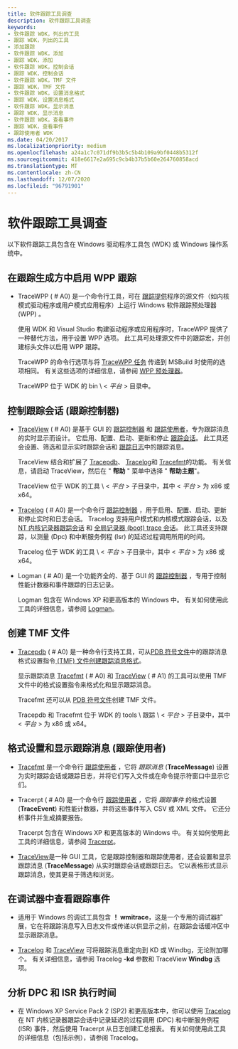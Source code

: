 ```yaml
---
title: 软件跟踪工具调查
description: 软件跟踪工具调查
keywords:
- 软件跟踪 WDK，列出的工具
- 跟踪 WDK，列出的工具
- 添加跟踪
- 软件跟踪 WDK，添加
- 跟踪 WDK，添加
- 软件跟踪 WDK，控制会话
- 跟踪 WDK，控制会话
- 软件跟踪 WDK，TMF 文件
- 跟踪 WDK，TMF 文件
- 软件跟踪 WDK，设置消息格式
- 跟踪 WDK，设置消息格式
- 软件跟踪 WDK，显示消息
- 跟踪 WDK，显示消息
- 软件跟踪 WDK，查看事件
- 跟踪 WDK，查看事件
- 跟踪使用者 WDK
ms.date: 04/20/2017
ms.localizationpriority: medium
ms.openlocfilehash: a24a1c7c071df9b3b5c5b4b109a9bf0448b5312f
ms.sourcegitcommit: 418e6617e2a695c9cb4b37b5b60e264760858acd
ms.translationtype: MT
ms.contentlocale: zh-CN
ms.lasthandoff: 12/07/2020
ms.locfileid: "96791901"
---
```

# <a name="survey-of-software-tracing-tools"></a>软件跟踪工具调查

以下软件跟踪工具包含在 Windows 驱动程序工具包 (WDK) 或 Windows 操作系统中。

## <a name="span-idenabling_wpp__tracing_in_a_trace_producerspanspan-idenabling_wpp__tracing_in_a_trace_producerspanenabling-wpp-tracing-in-a-trace-producer"></a><span id="enabling_wpp__tracing_in_a_trace_producer"></span><span id="ENABLING_WPP__TRACING_IN_A_TRACE_PRODUCER"></span>在跟踪生成方中启用 WPP 跟踪

-   TraceWPP ( # A0) 是一个命令行工具，可在 [跟踪提供](trace-provider.md)程序的源文件（如内核模式驱动程序或用户模式应用程序）上运行 Windows 软件跟踪预处理器 (WPP) 。

    使用 WDK 和 Visual Studio 构建驱动程序或应用程序时，TraceWPP 提供了一种替代方法，用于设置 WPP 选项。 此工具可处理源文件中的跟踪宏，并创建标头文件以启用 WPP 跟踪。

    TraceWPP 的命令行选项与将 [TraceWPP 任务](tracewpp-task.md) 传递到 MSBuild 时使用的选项相同。 有关这些选项的详细信息，请参阅 [WPP 预处理器](wpp-preprocessor.md)。

    TraceWPP 位于 WDK 的 bin \\ &lt; *平台* &gt; 目录中。

## <a name="span-idcontrolling_trace_sessions__trace_controllers_spanspan-idcontrolling_trace_sessions__trace_controllers_spancontrolling-trace-sessions-trace-controllers"></a><span id="controlling_trace_sessions__trace_controllers_"></span><span id="CONTROLLING_TRACE_SESSIONS__TRACE_CONTROLLERS_"></span>控制跟踪会话 (跟踪控制器) 

-   [TraceView](traceview.md) ( # A0) 是基于 GUI 的 [跟踪控制器](trace-controller.md) 和 [跟踪使用者](trace-consumer.md)，专为跟踪消息的实时显示而设计。 它启用、配置、启动、更新和停止 [跟踪会话](trace-session.md)。 此工具还会设置、筛选和显示实时跟踪会话和 [跟踪日志](trace-log.md)中的跟踪消息。

    TraceView 结合和扩展了 [Tracepdb](tracepdb.md)、 [Tracelog](tracelog.md)和 [Tracefmt](tracefmt.md)的功能。 有关信息，请启动 TraceView，然后在 " **帮助** " 菜单中选择 " **帮助主题**"。

    TraceView 位于 WDK 的工具 \\ &lt; *平台* &gt; 子目录中，其中 &lt; *平台* &gt; 为 x86 或 x64。

-   [Tracelog](tracelog.md) ( # A0) 是一个命令行 [跟踪控制器](trace-controller.md) ，用于启用、配置、启动、更新和停止实时和日志会话。 Tracelog 支持用户模式和内核模式跟踪会话，以及 [NT 内核记录器跟踪会话](nt-kernel-logger-trace-session.md) 和 [全局记录器 (boot) trace 会话](global-logger-trace-session.md)。 此工具还支持跟踪，以测量 (Dpc) 和中断服务例程 (Isr) 的延迟过程调用所用的时间。

    Tracelog 位于 WDK 的工具 \\ &lt; *平台* &gt; 子目录中，其中 &lt; *平台* &gt; 为 x86 或 x64。

-   Logman ( # A0) 是一个功能齐全的、基于 GUI 的 [跟踪控制器](trace-controller.md) ，专用于控制性能计数器和事件跟踪的日志记录。

    Logman 包含在 Windows XP 和更高版本的 Windows 中。 有关如何使用此工具的详细信息，请参阅 [Logman](/windows-server/administration/windows-commands/logman)。

## <a name="span-idcreating_tmf_filesspanspan-idcreating_tmf_filesspancreating-tmf-files"></a><span id="creating_tmf_files"></span><span id="CREATING_TMF_FILES"></span>创建 TMF 文件

-   [Tracepdb](tracepdb.md) ( # A0) 是一种命令行支持工具，可从[PDB 符号文件](pdb-symbol-files.md)中的跟踪消息格式设置指令[ (TMF) 文件创建跟踪消息格式](trace-message-format-file.md)。

    显示跟踪消息 [Tracefmt](tracefmt.md) ( # A0) 和 [TraceView](traceview.md) ( # A1) 的工具可以使用 TMF 文件中的格式设置指令来格式化和显示跟踪消息。

    Tracefmt 还可以从 [PDB 符号文件](pdb-symbol-files.md)创建 TMF 文件。

    Tracepdb 和 Tracefmt 位于 WDK 的 tools \\ 跟踪 \\ &lt; *平台* &gt; 子目录中，其中 &lt; *平台* &gt; 为 x86 或 x64。

## <a name="span-idformatting_and_displaying_trace_messages__trace_consumers_spanspan-idformatting_and_displaying_trace_messages__trace_consumers_spanformatting-and-displaying-trace-messages-trace-consumers"></a><span id="formatting_and_displaying_trace_messages__trace_consumers_"></span><span id="FORMATTING_AND_DISPLAYING_TRACE_MESSAGES__TRACE_CONSUMERS_"></span>格式设置和显示跟踪消息 (跟踪使用者) 

-   [Tracefmt](tracefmt.md) 是一个命令行 [跟踪使用者](trace-consumer.md) ，它将 *跟踪消息* (**TraceMessage**) 设置为实时跟踪会话或跟踪日志，并将它们写入文件或在命令提示符窗口中显示它们。

-   Tracerpt ( # A0) 是一个命令行 [跟踪使用者](trace-consumer.md) ，它将 *跟踪事件* 的格式设置 (**TraceEvent**) 和性能计数器，并将这些事件写入 CSV 或 XML 文件。 它还分析事件并生成摘要报告。

    Tracerpt 包含在 Windows XP 和更高版本的 Windows 中。 有关如何使用此工具的详细信息，请参阅 [Tracerpt](/windows-server/administration/windows-commands/tracerpt_1)。

-   [TraceView](traceview.md)是一种 GUI 工具，它是跟踪控制器和跟踪使用者，还会设置和显示跟踪消息 (**TraceMessage**) 从实时跟踪会话或跟踪日志。 它以表格形式显示跟踪消息，使其更易于筛选和浏览。

## <a name="span-idviewing_trace_events_in_a_debuggerspanspan-idviewing_trace_events_in_a_debuggerspanviewing-trace-events-in-a-debugger"></a><span id="viewing_trace_events_in_a_debugger"></span><span id="VIEWING_TRACE_EVENTS_IN_A_DEBUGGER"></span>在调试器中查看跟踪事件

-   适用于 Windows 的调试工具包含 **！ wmitrace**，这是一个专用的调试器扩展，它在将跟踪消息写入日志文件或传递以供显示之前，在跟踪会话缓冲区中显示跟踪消息。

-   [Tracelog](tracelog.md) 和 [TraceView](traceview.md) 可将跟踪消息重定向到 KD 或 Windbg，无论附加哪个。 有关详细信息，请参阅 Tracelog **-kd** 参数和 TraceView **Windbg** 选项。

## <a name="span-idanalyzing_dpc_and_isr_execution_timesspanspan-idanalyzing_dpc_and_isr_execution_timesspananalyzing-dpc-and-isr-execution-times"></a><span id="analyzing_dpc_and_isr_execution_times"></span><span id="ANALYZING_DPC_AND_ISR_EXECUTION_TIMES"></span>分析 DPC 和 ISR 执行时间

-   在 Windows XP Service Pack 2 (SP2) 和更高版本中，你可以使用 [Tracelog](tracelog.md) 在 NT 内核记录器跟踪会话中记录延迟的过程调用 (DPC) 和中断服务例程 (ISR) 事件，然后使用 Tracerpt 从日志创建汇总报表。 有关如何使用此工具的详细信息（包括示例），请参阅 Tracelog。

 

